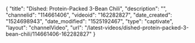 {
    "title": "Dished: Protein-Packed 3-Bean Chili",
    "description": "",
    "channelid": "114661406",
    "videoid": "162282827",
    "date_created": "1524698943",
    "date_modified": "1525192467",
    "type": "captivate",
    "layout": "channelVideo",
    "url": "\/latest-videos\/dished-protein-packed-3-bean-chili\/114661406-162282827"
}